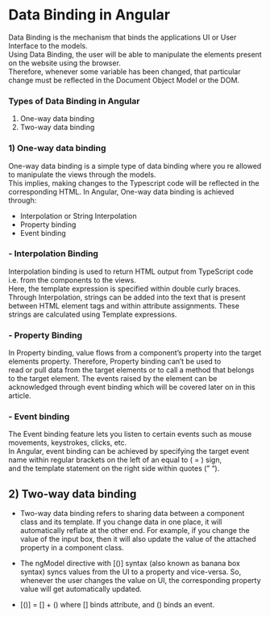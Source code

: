 # Data Binding in Angular
Data Binding is the mechanism that binds the applications UI or User Interface to the models. <br>
Using Data Binding, the user will be able to manipulate the elements present on the website using the browser. <br>
Therefore, whenever some variable has been changed, that particular change must be reflected in the Document Object Model or the DOM.

### Types of Data Binding in Angular
1) One-way data binding
2) Two-way data binding <br>

### 1) One-way data binding <br>
One-way data binding is a simple type of data binding where you re allowed to manipulate the views through the models. <br>
This implies, making changes to the Typescript code will be reflected in the corresponding HTML. In Angular, One-way data binding is achieved through: <br>
- Interpolation or String Interpolation
- Property binding
- Event binding <br>

### - Interpolation Binding
Interpolation binding is used to return HTML output from TypeScript code i.e. from the components to the views. <br>
Here, the template expression is specified within double curly braces. Through Interpolation, strings can be added into the text that is present <br>
between HTML element tags and within attribute assignments. These strings are calculated using Template expressions. <br>

### - Property Binding
In Property binding, value flows from a component’s property into the target elements property. Therefore, Property binding can’t be used to <br>
read or pull data from the target elements or to call a method that belongs to the target element. The events raised by the element can be <br>
acknowledged through event binding which will be covered later on in this article. <br>

### - Event binding
The Event binding feature lets you listen to certain events such as mouse movements, keystrokes, clicks, etc. <br>
In Angular, event binding can be achieved by specifying the target event name within regular brackets on the left of an equal to ( = ) sign, <br>
and the template statement on the right side within quotes (” “). <br>

## 2) Two-way data binding <br>
- Two-way data binding refers to sharing data between a component class and its template. If you change data in one place, it will automatically reflate at the other end. For example, if you change the value of the input box, then it will also update the value of the attached property in a component class.<br>

- The ngModel directive with [()] syntax (also known as banana box syntax) syncs values from the UI to a property and vice-versa. So, whenever the user changes the value on UI, the corresponding property value will get automatically updated.<br>

- [()] = [] + () where [] binds attribute, and () binds an event.






